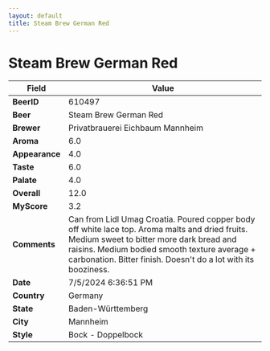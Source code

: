 ```yaml
---
layout: default
title: Steam Brew German Red
---
```


# Steam Brew German Red

| Field         | Value     |
|---------------|-----------|
| **BeerID** | 610497 |
| **Beer** | Steam Brew German Red |
| **Brewer** | Privatbrauerei Eichbaum Mannheim |
| **Aroma** | 6.0 |
| **Appearance** | 4.0 |
| **Taste** | 6.0 |
| **Palate** | 4.0 |
| **Overall** | 12.0 |
| **MyScore** | 3.2 |
| **Comments** | Can from Lidl Umag Croatia.  Poured copper body off white lace top.  Aroma malts and dried fruits. Medium sweet to bitter more dark bread and raisins. Medium bodied smooth texture average + carbonation.  Bitter finish. Doesn't do a lot with its booziness. |
| **Date** | 7/5/2024 6:36:51 PM |
| **Country** | Germany |
| **State** | Baden-Württemberg |
| **City** | Mannheim |
| **Style** | Bock - Doppelbock |
